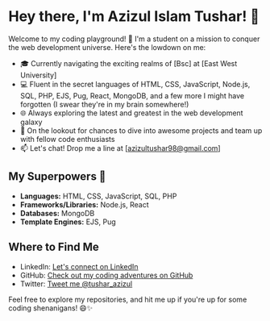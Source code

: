 # Hey there, I'm Azizul Islam Tushar! 👋

Welcome to my coding playground! 🚀 I'm a student on a mission to conquer the web development universe. Here's the lowdown on me:

- 🎓 Currently navigating the exciting realms of [Bsc] at [East West University]
- 💻 Fluent in the secret languages of HTML, CSS, JavaScript, Node.js, SQL, PHP, EJS, Pug, React, MongoDB, and a few more I might have forgotten (I swear they're in my brain somewhere!)
- 🌐 Always exploring the latest and greatest in the web development galaxy
- 🚀 On the lookout for chances to dive into awesome projects and team up with fellow code enthusiasts
- 📫 Let's chat! Drop me a line at [azizultushar98@gmail.com]

## My Superpowers 💪

- **Languages:** HTML, CSS, JavaScript, SQL, PHP
- **Frameworks/Libraries:** Node.js, React
- **Databases:** MongoDB
- **Template Engines:** EJS, Pug

## Where to Find Me

- LinkedIn: [Let's connect on LinkedIn](https://www.linkedin.com/in/azizul-islam-tushar-56954b29b/)
- GitHub: [Check out my coding adventures on GitHub](https://github.com/AIsTushar)
- Twitter: [Tweet me @tushar_azizul](https://x.com/tushar_azizul)

Feel free to explore my repositories, and hit me up if you're up for some coding shenanigans! 😄✨
